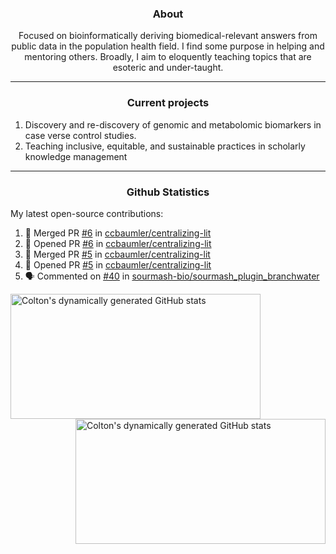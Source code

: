 <!--
Inspiration derived from:
1. https://zzetao.github.io/awesome-github-profile/
2. https://github.com/spcanelon
3. https://github.com/tallguyjenks

Tools used:
1. https://github.com/anuraghazra/github-readme-stats
2. https://github.com/jamesgeorge007/github-activity-readme
3. https://github.com/topics/profile-readme
-->

<h3 align="center">About</h3>

<p align="center">
Focused on bioinformatically deriving biomedical-relevant answers from public data in the population health field. 
I find some purpose in helping and mentoring others. Broadly, I aim to eloquently teaching topics that are esoteric and under-taught.
</p>

---

<h3 align="center">Current projects</h3>

1. Discovery and re-discovery of genomic and metabolomic biomarkers in case verse control studies.
2. Teaching inclusive, equitable, and sustainable practices in scholarly knowledge management

---

<h3 align="center">Github Statistics</h3>

My latest open-source contributions:

<!--START_SECTION:activity-->
1. 🎉 Merged PR [#6](https://github.com/ccbaumler/centralizing-lit/pull/6) in [ccbaumler/centralizing-lit](https://github.com/ccbaumler/centralizing-lit)
2. 💪 Opened PR [#6](https://github.com/ccbaumler/centralizing-lit/pull/6) in [ccbaumler/centralizing-lit](https://github.com/ccbaumler/centralizing-lit)
3. 🎉 Merged PR [#5](https://github.com/ccbaumler/centralizing-lit/pull/5) in [ccbaumler/centralizing-lit](https://github.com/ccbaumler/centralizing-lit)
4. 💪 Opened PR [#5](https://github.com/ccbaumler/centralizing-lit/pull/5) in [ccbaumler/centralizing-lit](https://github.com/ccbaumler/centralizing-lit)
5. 🗣 Commented on [#40](https://github.com/sourmash-bio/sourmash_plugin_branchwater/issues/40#issuecomment-2127772455) in [sourmash-bio/sourmash_plugin_branchwater](https://github.com/sourmash-bio/sourmash_plugin_branchwater)
<!--END_SECTION:activity-->

<a href="https://github.com/ccbaumler">
  <img height="200" width=400 align="left" alt="Colton's dynamically generated GitHub stats" src="https://github-readme-stats.vercel.app/api?username=ccbaumler&show_icons=true&title_color=434d58&icon_color=fa8072&ring_color=ba55d3"/>
</a>
<a href="https://github.com/ccbaumler">
  <img height="200" width=400 align="right" alt="Colton's dynamically generated GitHub stats" src="https://github-readme-stats.vercel.app/api/top-langs/?username=ccbaumler&layout=compact&langs_count=6&card_width=320&title_color=434d58&hide=Standard%20ML,%20TeX,%20Jupyter%20Notebook" />
</a>
